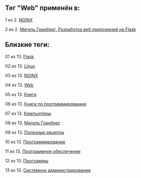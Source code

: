 ## Тег "Web" применён в:

1 из 2. [NGINX](../Компьютеры%20и%20софт/Программы/Nginx.md)

2 из 2. [Мигель Гринберг, Разработка веб приложений на Flask](../Книги/Программирование/Мигель%20Гринберг%20-%20Разработка%20веб%20приложений%20на%20Flask.md)

## Близкие теги:

01 из 13. [Flask](./flask.md)

02 из 13. [Linux](./linux.md)

03 из 13. [NGINX](./nginx.md)

04 из 13. [Web](./web.md)

05 из 13. [Книги](./книги.md)

06 из 13. [Книги по программированию](./книги%20по%20программированию.md)

07 из 13. [Компьютеры](./компьютеры.md)

08 из 13. [Мигель Гринберг](./мигель%20гринберг.md)

09 из 13. [Полезные рецепты](./полезные%20рецепты.md)

10 из 13. [Программирование](./программирование.md)

11 из 13. [Программное обеспечение](./программное%20обеспечение.md)

12 из 13. [Программы](./программы.md)

13 из 13. [Системное администрирование](./системное%20администрирование.md)

